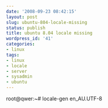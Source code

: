 ```yaml
---
date: '2008-09-23 08:42:15'
layout: post
slug: ubuntu-804-locale-missing
status: publish
title: ubuntu 8.04 locale missing
wordpress_id: '41'
categories:
- linux
tags:
- linux
- locale
- server
- sysadmin
- ubuntu
---
```


root@qwer:~# locale-gen en_AU.UTF-8
